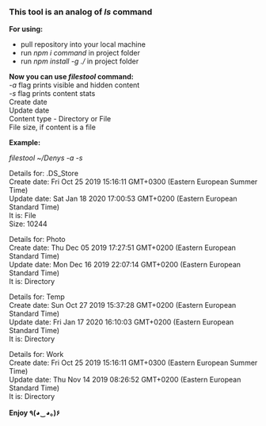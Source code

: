 ### This tool is an analog of _ls_ command  
**For using:**  
- pull repository into your local machine  
- run _npm i command_ in project folder  
- run _npm install -g ./_ in project folder  

**Now you can use _filestool_ command:**  
_-a_ flag prints visible and hidden content  
_-s_ flag prints content stats  
    Create date  
    Update date  
    Content type - Directory or File  
    File size, if content is a file  
  
**Example:**  
  
_filestool ~/Denys -a -s_  
  
Details for: .DS_Store  
Create date: Fri Oct 25 2019 15:16:11 GMT+0300 (Eastern European Summer Time)  
Update date: Sat Jan 18 2020 17:00:53 GMT+0200 (Eastern European Standard Time)  
It is: File  
Size: 10244  
  
Details for: Photo  
Create date: Thu Dec 05 2019 17:27:51 GMT+0200 (Eastern European Standard Time)  
Update date: Mon Dec 16 2019 22:07:14 GMT+0200 (Eastern European Standard Time)  
It is: Directory  
  
Details for: Temp  
Create date: Sun Oct 27 2019 15:37:28 GMT+0200 (Eastern European Standard Time)  
Update date: Fri Jan 17 2020 16:10:03 GMT+0200 (Eastern European Standard Time)  
It is: Directory  
  
Details for: Work  
Create date: Fri Oct 25 2019 15:16:11 GMT+0300 (Eastern European Summer Time)  
Update date: Thu Nov 14 2019 08:26:52 GMT+0200 (Eastern European Standard Time)  
It is: Directory  
  
**Enjoy ٩(◕‿◕｡)۶**